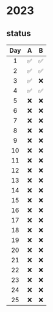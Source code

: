 # 2023

## status

| Day | A | B |
| :-: | :-: | :-: |
| 1 | ✅ | ✅ |
| 2 | ✅ | ✅ |
| 3 | ✅ | ❌ |
| 4 | ✅ | ✅ |
| 5 | ❌ | ❌ |
| 6 | ❌ | ❌ |
| 7 | ❌ | ❌ |
| 8 | ❌ | ❌ |
| 9 | ❌ | ❌ |
| 10 | ❌ | ❌ |
| 11 | ❌ | ❌ |
| 12 | ❌ | ❌ |
| 13 | ❌ | ❌ |
| 14 | ❌ | ❌ |
| 15 | ❌ | ❌ |
| 16 | ❌ | ❌ |
| 17 | ❌ | ❌ |
| 18 | ❌ | ❌ |
| 19 | ❌ | ❌ |
| 20 | ❌ | ❌ |
| 21 | ❌ | ❌ |
| 22 | ❌ | ❌ |
| 23 | ❌ | ❌ |
| 24 | ❌ | ❌ |
| 25 | ❌ | ❌ |
